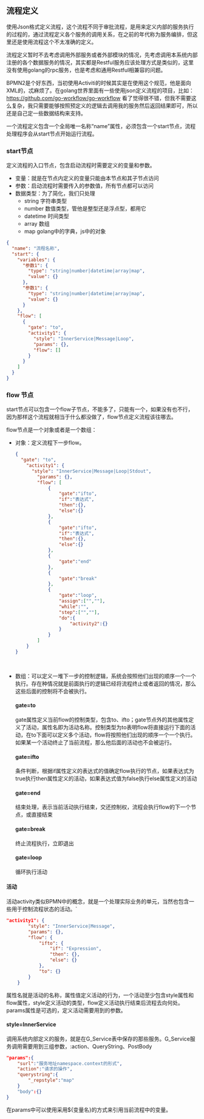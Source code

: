 ##  流程定义

使用Json格式定义流程，这个流程不同于审批流程，是用来定义内部的服务执行的过程的，通过流程定义各个服务的调用关系，在之前的年代称为服务编排，但这里还是使用流程这个不太准确的定义。

流程定义暂时不去考虑调用外部服务或者外部模块的情况，先考虑调用本系统内部注册的各个数据服务的情况，其实都是Restful服务应该处理方式是类似的，这里没有使用golang的rpc服务，也是考虑和通用Restful相兼容的问题。

BPMN2是个好东西，当初使用Activiti的时候其实是在使用这个规范，他是面向XML的，忒麻烦了。在golang世界里面有一些使用json定义流程的项目，比如：https://github.com/go-workflow/go-workflow  看了觉得很不错，但我不需要这么复杂，我只需要能够按照预定义的逻辑去调用我的服务然后返回结果即可，所以还是自己定一些数据结构来支持。

一个流程定义包含一个全局唯一名称“name”属性，必须包含一个start节点，流程处理程序会从start节点开始运行流程。

### start节点

定义流程的入口节点，包含启动流程时需要定义的变量和参数。

* 变量：就是在节点内定义的变量只能由本节点和其子节点访问
* 参数：启动流程时需要传入的参数值，所有节点都可以访问
* 数据类型：为了简化，我们只处理
  * string  字符串类型
  * number  数值类型，管他是整型还是浮点型，都用它
  * datetime 时间类型
  * array 数组
  * map  golang中的字典，js中的对象

``` json
{
  "name": "流程名称",
  "start": {
    "variables": {
      "参数1": {
        "type": "string|number|datetime|array|map",
        "value": {}
      },
      "参数1": {
        "type": "string|number|datetime|array|map",
        "value": {}
      }
    },
    "flow": [
      {
        "gate": "to",
        "activity1": {
          "style": "InnerService|Message|Loop",
          "params": {},
          "flow": []
        }
      }
    ]
  }
}
```

  ### flow 节点

start节点可以包含一个flow子节点，不能多了，只能有一个，如果没有也不行，因为那样这个流程就相当于什么都没做了，flow节点定义流程该往哪去。

flow节点是一个对象或者是一个数组：

* 对象：定义流程下一步flow。

  ```json
  {
  	"gate": "to",
      "activity1": {
      	"style": "InnerService|Message|Loop|Stdout",
          "params": {},
          "flow": [
              {
                  "gate":"ifto",
                  "if":"表达式",
                  "then":{},
                  "else":{}
              },
              {
                  "gate":"ifto",
                  "if":"表达式",
                  "then":{},
                  "else":{}
              },
              {
                  "gate":"end"             
              },
              {
                  "gate":"break"
              },
              {
                  "gate":"loop",                
                  "assign":["",""],
                  "while":"",
                  "step":["",""],
                  "do":{
                      "activity2":{}
                  }
              }
          ]
      }
  }
  ```

  ​	

* 数组：可以定义一堆下一步的控制逻辑，系统会按照他们出现的顺序一个一个执行。存在种情况就是前面执行的逻辑已经将流程终止或者返回的情况，那么这些后面的控制将不会被执行。

  #### gate=to

  gate属性定义当前flow的控制类型，包含to、ifto；gate节点外的其他属性定义了活动，属性名即为活动名称。控制类型为to表明flow将直接运行下面的活动，在to下面可以定义多个活动，flow将按照他们出现的顺序一个一个执行。如果某一个活动终止了当前流程，那么他后面的活动也不会被运行。

  #### gate=ifto

  条件判断，根据if属性定义的表达式的值确定flow执行的节点，如果表达式为true执行then属性定义的活动，如果表达式值为false执行else属性定义的活动

  #### gate=end

  结束处理，表示当前活动执行结束，交还控制权，流程会执行flow的下一个节点，或直接结束

  #### gate=break

  终止流程执行，立即退出

  #### gate=loop

  循环执行活动

  

#### 活动

活动activity类似BPMN中的概念，就是一个处理实际业务的单元，当然也包含一些用于控制流程状态的活动。`

```json
"activity1": {
    	"style": "InnerService|Message",
        "params": {},
        "flow": {
        	"ifto": {
            	"if": "Expression",
              	"then": {},
              	"else": {}
            },
            "to": {}
     	}
    }
```



属性名就是活动的名称，属性值定义活动的行为，一个活动至少包含style属性和flow属性，style定义活动的类型，flow定义活动执行结束后流程去向何处。params属性是可选的，定义活动需要用到的参数。

#### style=InnerService

调用系统内部定义的服务，就是在G_Service表中保存的那些服务。G_Service服务调用需要用到三组参数，:action、QueryString、PostBody

```json
"params":{
    "surl":"服务地址namespace.context的形式",
    "action":"请求的操作",
    "querystring":{
        "_repstyle":"map"
    }
    "body":{}
}
```

在params中可以使用采用${变量名}的方式来引用当前流程中的变量。